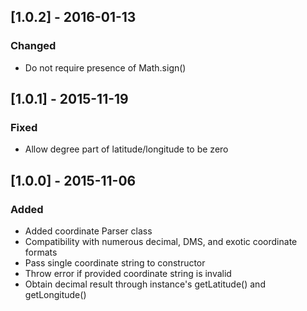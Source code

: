 ## [1.0.2] - 2016-01-13
### Changed
- Do not require presence of Math.sign()

## [1.0.1] - 2015-11-19
### Fixed
- Allow degree part of latitude/longitude to be zero

## [1.0.0] - 2015-11-06
### Added
- Added coordinate Parser class
- Compatibility with numerous decimal, DMS, and exotic coordinate formats
- Pass single coordinate string to constructor
- Throw error if provided coordinate string is invalid
- Obtain decimal result through instance's getLatitude() and getLongitude()
